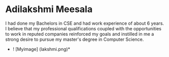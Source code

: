 # Adilakshmi Meesala
I had done my Bachelors in CSE and had work experience of about 6 years. I believe that my professional qualifications coupled with the opportunities to work in reputed companies reinforced my goals and instilled in me a strong desire to pursue my master's degree in Computer Science.
 * ! [Myimage] (lakshmi.png)*
